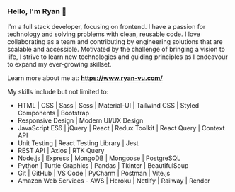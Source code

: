 ### Hello, I'm **Ryan** 👋
I'm a full stack developer, focusing on frontend. I have a passion for technology and solving problems with clean, reusable code. I love collaborating as a team and contributing by engineering solutions that are scalable and accessible. Motivated by the challenge of bringing a vision to life, I strive to learn new technologies and guiding principles as I endeavour to expand my ever-growing skillset.
  
Learn more about me at: **https://www.ryan-vu.com/**  
  
My skills include but not limited to:  
- HTML | CSS | Sass | Scss | Material-UI | Tailwind CSS | Styled Components | Bootstrap
- Responsive Design | Modern UI/UX Design
- JavaScript ES6 | jQuery | React | Redux Toolkit | React Query | Context API
- Unit Testing | React Testing Library | Jest 
- REST API | Axios | RTK Query 
- Node.js | Express | MongoDB | Mongoose | PostgreSQL 
- Python | Turtle Graphics | Pandas | Tkinter | BeautifulSoup
- Git | GitHub | VS Code | PyCharm | Postman | Vite.js
- Amazon Web Services - AWS | Heroku | Netlify | Railway | Render



<!--
**ryanvu2022/ryanvu2022** is a ✨ _special_ ✨ repository because its `README.md` (this file) appears on your GitHub profile.

Here are some ideas to get you started:

- 🔭 I’m currently working on ...
- 🌱 I’m currently learning ...
- 👯 I’m looking to collaborate on ...
- 🤔 I’m looking for help with ...
- 💬 Ask me about ...
- 📫 How to reach me: ...
- 😄 Pronouns: ...
- ⚡ Fun fact: ...
-->

